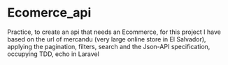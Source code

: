 # Ecomerce_api
Practice, to create an api that needs an Ecommerce, for this project I have based on the url of mercandu (very large online store in El Salvador), applying the pagination, filters, search and the Json-API specification, occupying TDD, echo in Laravel
